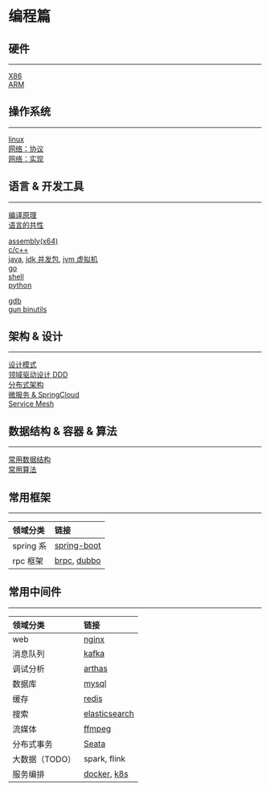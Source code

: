 # 编程篇

## 硬件

---

[X86](hardware/x86.md)  
[ARM](hardware/arm.md)

## 操作系统

---

[linux](os/linux.md)  
[网络：协议](network/protocol.md)  
[网络：实现](network/implement.md)

<!-- [RT-Thread](os/rtthread.md) -->

## 语言 & 开发工具

---

[编译原理](language/compile.md)  
[语言的共性](language/lang.md)

[assembly(x64)](language/asm.md)  
[c/c++](language/cpp.md)  
[java](language/java.md), [jdk 并发包](language/java_concurrent.md), [jvm 虚拟机](language/jvm.md)  
[go](language/golang.md)  
[shell](language/shell.md)  
[python](language/python.md)

<!-- [javascript](language/javascript.md) -->

[gdb](devtool/gdb.md)  
[gun binutils](devtool/binutils.md)

## 架构 & 设计

---

[设计模式](architecture/designmod.md)  
[领域驱动设计 DDD](architecture/ddd.md)  
[分布式架构](architecture/distribute.md)  
[微服务 & SpringCloud](architecture/microservice.md)  
[Service Mesh](architecture/service_mesh.md)

## 数据结构 & 容器 & 算法

---

[常用数据结构](algorithm/data_structure.md)  
[常用算法](algorithm/algorithm.md)

## 常用框架

---

| 领域分类  | 链接                                                   |
| :-------- | :----------------------------------------------------- |
| spring 系 | [spring-boot](framework/springboot.md)                 |
| rpc 框架  | [brpc](framework/brpc.md), [dubbo](framework/dubbo.md) |

## 常用中间件

---

| 领域分类       | 链接                                                     |
| :------------- | :------------------------------------------------------- |
| web            | [nginx](middleware/nginx.md)                             |
| 消息队列       | [kafka](middleware/kafka.md)                             |
| 调试分析       | [arthas](middleware/arthas.md)                           |
| 数据库         | [mysql](middleware/mysql.md)                             |
| 缓存           | [redis](middleware/redis.md)                             |
| 搜索           | [elasticsearch](middleware/elasticsearch.md)             |
| 流媒体         | [ffmpeg](middleware/ffmpeg.md)                           |
| 分布式事务     | [Seata](middleware/seata.md)                             |
| 大数据（TODO） | spark, flink                                             |
| 服务编排       | [docker](middleware/docker.md), [k8s](middleware/k8s.md) |
